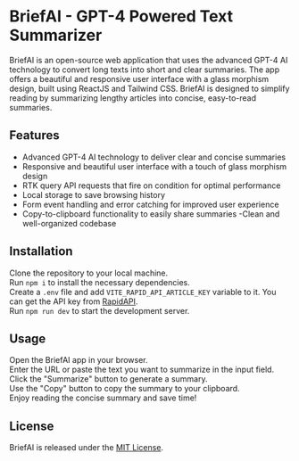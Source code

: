 # BriefAI - GPT-4 Powered Text Summarizer
BriefAI is an open-source web application that uses the advanced GPT-4 AI technology to convert long texts into short and clear summaries. The app offers a beautiful and responsive user interface with a glass morphism design, built using ReactJS and Tailwind CSS. BriefAI is designed to simplify reading by summarizing lengthy articles into concise, easy-to-read summaries.

## Features
- Advanced GPT-4 AI technology to deliver clear and concise summaries
- Responsive and beautiful user interface with a touch of glass morphism design
- RTK query API requests that fire on condition for optimal performance
- Local storage to save browsing history
- Form event handling and error catching for improved user experience
- Copy-to-clipboard functionality to easily share summaries
-Clean and well-organized codebase

## Installation
Clone the repository to your local machine.  
Run ```npm i``` to install the necessary dependencies.  
Create a ```.env``` file and add ```VITE_RAPID_API_ARTICLE_KEY``` variable to it. You can get the API key from [RapidAPI](https://rapidapi.com/restyler/api/article-extractor-and-summarizer).  
Run ```npm run dev``` to start the development server.  

## Usage
Open the BriefAI app in your browser.  
Enter the URL or paste the text you want to summarize in the input field.  
Click the "Summarize" button to generate a summary.  
Use the "Copy" button to copy the summary to your clipboard.  
Enjoy reading the concise summary and save time!  
## License
BriefAI is released under the [MIT License](https://opensource.org/licenses/MIT).

